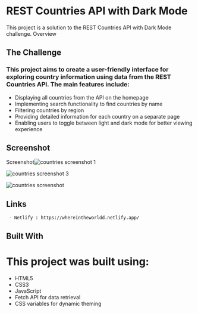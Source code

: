 # REST Countries API with Dark Mode

This project is a solution to the REST Countries API with Dark Mode challenge.
Overview
## The Challenge

### This project aims to create a user-friendly interface for exploring country information using data from the REST Countries API. The main features include:

   - Displaying all countries from the API on the homepage
   - Implementing search functionality to find countries by name
   - Filtering countries by region
   - Providing detailed information for each country on a separate page
  -  Enabling users to toggle between light and dark mode for better viewing experience

## Screenshot

Screenshot![countries screenshot 1](https://github.com/Mahdii-Kariimiian/rest-countries-api-with-color-theme-switcher-master/assets/134393975/9c552011-355e-4226-a8b7-fbe50d081de9)

![countries screenshot 3](https://github.com/Mahdii-Kariimiian/rest-countries-api-with-color-theme-switcher-master/assets/134393975/e7541a98-0777-47d5-a787-1a4e5ccbae78)


![countries screenshot](https://github.com/Mahdii-Kariimiian/rest-countries-api-with-color-theme-switcher-master/assets/134393975/bc143cfb-dac9-4ca0-b6ca-d89d56e610ff)

## Links

     - Netlify : https://whereintheworldd.netlify.app/

## Built With
 # This project was built using:

   - HTML5
   - CSS3
   - JavaScript
   - Fetch API for data retrieval
   - CSS variables for dynamic theming
